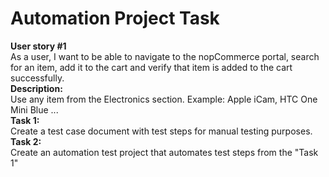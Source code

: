 # Automation Project Task
<b>User story #1</b> <br>
As a user, I want to be able to navigate to the nopCommerce portal, search for an item, add it to the cart and verify that item is added to the cart successfully. <br>
<b>Description:</b><br>
Use any item from the Electronics section. Example: Apple iCam, HTC One Mini Blue ... <br>
<b>Task 1:</b> <br>
Create a test case document with test steps for manual testing purposes. <br>
<b>Task 2:</b> <br>
Create an automation test project that automates test steps from the "Task 1" <br>
